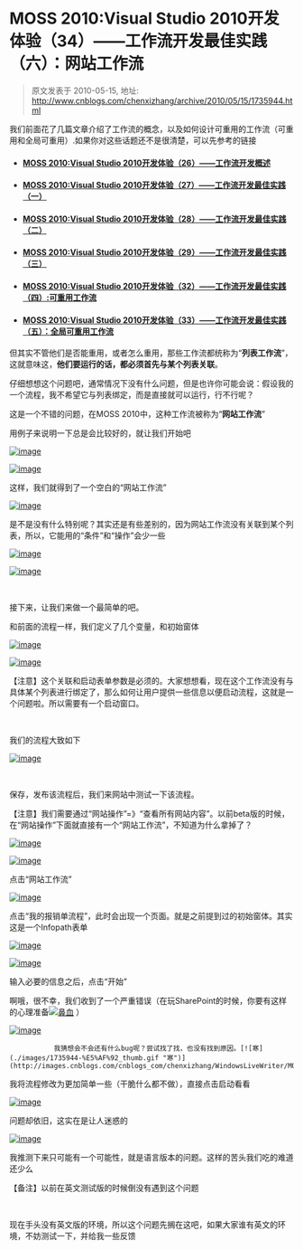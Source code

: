 # MOSS 2010:Visual Studio 2010开发体验（34）——工作流开发最佳实践（六）：网站工作流 
> 原文发表于 2010-05-15, 地址: http://www.cnblogs.com/chenxizhang/archive/2010/05/15/1735944.html 


我们前面花了几篇文章介绍了工作流的概念，以及如何设计可重用的工作流（可重用和全局可重用）.如果你对这些话题还不是很清楚，可以先参考的链接

 * #### [MOSS 2010:Visual Studio 2010开发体验（26）——工作流开发概述](http://www.cnblogs.com/chenxizhang/archive/2010/05/02/1726105.html)

* #### [MOSS 2010:Visual Studio 2010开发体验（27）——工作流开发最佳实践（一）](http://www.cnblogs.com/chenxizhang/archive/2010/05/02/1726154.html)

* #### [MOSS 2010:Visual Studio 2010开发体验（28）——工作流开发最佳实践（二）](http://www.cnblogs.com/chenxizhang/archive/2010/05/03/1726281.html)

* #### [MOSS 2010:Visual Studio 2010开发体验（29）——工作流开发最佳实践（三）](http://www.cnblogs.com/chenxizhang/archive/2010/05/03/1726391.html)

* #### [MOSS 2010:Visual Studio 2010开发体验（32）——工作流开发最佳实践（四）:可重用工作流](http://www.cnblogs.com/chenxizhang/archive/2010/05/14/1735816.html)

* #### [MOSS 2010:Visual Studio 2010开发体验（33）——工作流开发最佳实践（五）：全局可重用工作流](http://www.cnblogs.com/chenxizhang/archive/2010/05/15/1735909.html)

 但其实不管他们是否能重用，或者怎么重用，那些工作流都统称为“**列表工作流**”，这就意味这，**他们要运行的话，都必须首先与某个列表关联**。

 仔细想想这个问题吧，通常情况下没有什么问题，但是也许你可能会说：假设我的一个流程，我不希望它与列表绑定，而是直接就可以运行，行不行呢？

 这是一个不错的问题，在MOSS 2010中，这种工作流被称为“**网站工作流**”

 用例子来说明一下总是会比较好的，就让我们开始吧

 [![image](./images/1735944-image_thumb.png "image")](http://images.cnblogs.com/cnblogs_com/chenxizhang/WindowsLiveWriter/MOSS2010VisualStudio201034_7A9A/image_2.png) 

 [![image](./images/1735944-image_thumb_2.png "image")](http://images.cnblogs.com/cnblogs_com/chenxizhang/WindowsLiveWriter/MOSS2010VisualStudio201034_7A9A/image_6.png) 

 这样，我们就得到了一个空白的“网站工作流”

 [![image](./images/1735944-image_thumb_3.png "image")](http://images.cnblogs.com/cnblogs_com/chenxizhang/WindowsLiveWriter/MOSS2010VisualStudio201034_7A9A/image_8.png) 

 是不是没有什么特别呢？其实还是有些差别的，因为网站工作流没有关联到某个列表，所以，它能用的“条件”和“操作”会少一些

 [![image](./images/1735944-image_thumb_4.png "image")](http://images.cnblogs.com/cnblogs_com/chenxizhang/WindowsLiveWriter/MOSS2010VisualStudio201034_7A9A/image_10.png) 

 [![image](./images/1735944-image_thumb_5.png "image")](http://images.cnblogs.com/cnblogs_com/chenxizhang/WindowsLiveWriter/MOSS2010VisualStudio201034_7A9A/image_12.png) 

  

 接下来，让我们来做一个最简单的吧。

 和前面的流程一样，我们定义了几个变量，和初始窗体

 [![image](./images/1735944-image_thumb_7.png "image")](http://images.cnblogs.com/cnblogs_com/chenxizhang/WindowsLiveWriter/MOSS2010VisualStudio201034_7A9A/image_16.png) 

 [![image](./images/1735944-image_thumb_6.png "image")](http://images.cnblogs.com/cnblogs_com/chenxizhang/WindowsLiveWriter/MOSS2010VisualStudio201034_7A9A/image_14.png) 

 【注意】这个关联和启动表单参数是必须的。大家想想看，现在这个工作流没有与具体某个列表进行绑定了，那么如何让用户提供一些信息以便启动流程，这就是一个问题啦。所以需要有一个启动窗口。

  

 我们的流程大致如下

 [![image](./images/1735944-image_thumb_8.png "image")](http://images.cnblogs.com/cnblogs_com/chenxizhang/WindowsLiveWriter/MOSS2010VisualStudio201034_7A9A/image_18.png) 

  

 保存，发布该流程后，我们来网站中测试一下该流程。

 【注意】我们需要通过“网站操作”=》“查看所有网站内容”。以前beta版的时候，在“网站操作”下面就直接有一个“网站工作流”，不知道为什么拿掉了？

 [![image](./images/1735944-image_thumb_9.png "image")](http://images.cnblogs.com/cnblogs_com/chenxizhang/WindowsLiveWriter/MOSS2010VisualStudio201034_7A9A/image_20.png) 

 [![image](./images/1735944-image_thumb_10.png "image")](http://images.cnblogs.com/cnblogs_com/chenxizhang/WindowsLiveWriter/MOSS2010VisualStudio201034_7A9A/image_22.png) 

 点击“网站工作流”

 [![image](./images/1735944-image_thumb_11.png "image")](http://images.cnblogs.com/cnblogs_com/chenxizhang/WindowsLiveWriter/MOSS2010VisualStudio201034_7A9A/image_24.png) 

 点击“我的报销单流程”，此时会出现一个页面。就是之前提到过的初始窗体。其实这是一个Infopath表单

 [![image](./images/1735944-image_thumb_12.png "image")](http://images.cnblogs.com/cnblogs_com/chenxizhang/WindowsLiveWriter/MOSS2010VisualStudio201034_7A9A/image_26.png) 

 [![image](./images/1735944-image_thumb_13.png "image")](http://images.cnblogs.com/cnblogs_com/chenxizhang/WindowsLiveWriter/MOSS2010VisualStudio201034_7A9A/image_28.png) 

 输入必要的信息之后，点击“开始”

 啊哦，很不幸，我们收到了一个严重错误（在玩SharePoint的时候，你要有这样的心理准备[![鼻血](./images/1735944-%E9%BC%BB%E8%A1%80_thumb.gif "鼻血")](http://images.cnblogs.com/cnblogs_com/chenxizhang/WindowsLiveWriter/MOSS2010VisualStudio201034_7A9A/%E9%BC%BB%E8%A1%80_2.gif) ）

 [![image](./images/1735944-image_thumb_14.png "image")](http://images.cnblogs.com/cnblogs_com/chenxizhang/WindowsLiveWriter/MOSS2010VisualStudio201034_7A9A/image_30.png) 

               我猜想会不会还有什么bug呢？尝试找了找，也没有找到原因。[![寒](./images/1735944-%E5%AF%92_thumb.gif "寒")](http://images.cnblogs.com/cnblogs_com/chenxizhang/WindowsLiveWriter/MOSS2010VisualStudio201034_7A9A/%E5%AF%92_2.gif) 

 我将流程修改为更加简单一些（干脆什么都不做），直接点击启动看看

 [![image](./images/1735944-image_thumb_15.png "image")](http://images.cnblogs.com/cnblogs_com/chenxizhang/WindowsLiveWriter/MOSS2010VisualStudio201034_7A9A/image_32.png) 

 问题却依旧，这实在是让人迷惑的

 [![image](./images/1735944-image_thumb_16.png "image")](http://images.cnblogs.com/cnblogs_com/chenxizhang/WindowsLiveWriter/MOSS2010VisualStudio201034_7A9A/image_34.png) 

 我推测下来只可能有一个可能性，就是语言版本的问题。这样的苦头我们吃的难道还少么

 【备注】以前在英文测试版的时候倒没有遇到这个问题

  

 现在手头没有英文版的环境，所以这个问题先搁在这吧，如果大家谁有英文的环境，不妨测试一下，并给我一些反馈

